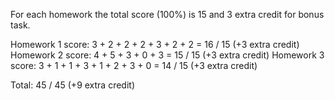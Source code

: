 For each homework the total score (100%) is 15 and 3 extra credit for bonus task.

Homework 1 score: 3 + 2 + 2 + 2 + 3 + 2 + 2 = 16 / 15 (+3 extra credit)
Homework 2 score: 4 + 5 + 3 + 0 + 3 = 15 / 15 (+3 extra credit)
Homework 3 score: 3 + 1 + 1 + 3 + 1 + 2 + 3 + 0 = 14 / 15 (+3 extra credit)

Total: 45 / 45 (+9 extra credit)
